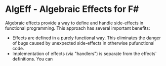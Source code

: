 # AlgEff - Algebraic Effects for F#
Algebraic effects provide a way to define and handle side-effects in  functional programming. This approach has several important benefits:
* Effects are defined in a purely functional way. This eliminates the danger of bugs caused by unexpected side-effects in otherwise pufunctional code.
* Implementation of effects (via "handlers") is separate from the effects' definitions. You can 
<!--stackedit_data:
eyJoaXN0b3J5IjpbMTIyNTUyNzY4MV19
-->